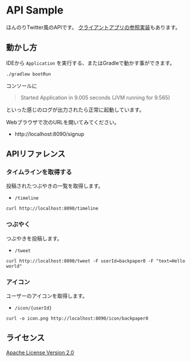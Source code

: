 # API Sample

ほんのりTwitter風のAPIです。
[クライアントアプリの参照実装](https://github.com/javajok/simple-api-client-sample)もあります。

## 動かし方

IDEから `Application` を実行する、またはGradleで動かす事ができます。

```
./gradlew bootRun
```

コンソールに

> Started Application in 9.005 seconds (JVM running for 9.565)

といった感じのログが出力されたら正常に起動しています。

Webブラウザで次のURLを開いてみてください。

* http://localhost:8090/signup

## APIリファレンス

### タイムラインを取得する

投稿されたつぶやきの一覧を取得します。

* `/timeline`

```
curl http://localhost:8090/timeline
```

### つぶやく

つぶやきを投稿します。

* `/tweet`

```
curl http://localhost:8090/tweet -F userId=backpaper0 -F "text=Hello world"
```

### アイコン

ユーザーのアイコンを取得します。

* `/icon/{userId}`

```
curl -o icon.png http://localhost:8090/icon/backpaper0
```

## ライセンス

[Apache License Version 2.0](http://www.apache.org/licenses/LICENSE-2.0.txt)

